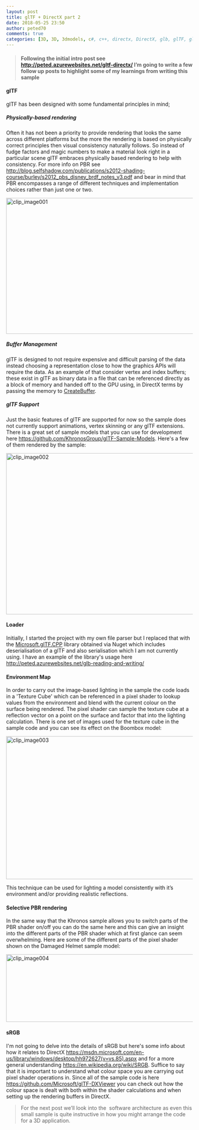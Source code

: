 ```yaml
---
layout: post
title: glTF + DirectX part 2
date: 2018-05-25 23:50
author: peted70
comments: true
categories: [3D, 3D, 3dmodels, c#, c++, directx, DirectX, glb, glTF, gltf]
---
```

<blockquote>
<h4>Following the initial intro post see <a title="http://peted.azurewebsites.net/gltf-directx/" href="http://peted.azurewebsites.net/gltf-directx/">http://peted.azurewebsites.net/gltf-directx/</a> I’m going to write a few follow up posts to highlight some of my learnings from writing this sample</h4>
</blockquote>
<h4>glTF</h4>
glTF has been designed with some fundamental principles in mind;
<h5>Physically-based rendering</h5>
Often it has not been a priority to provide rendering that looks the same across different platforms but the more the rendering is based on physically correct principles then visual consistency naturally follows. So instead of fudge factors and magic numbers to make a material look right in a particular scene glTF embraces physically based rendering to help with consistency. For more info on PBR see <a href="http://blog.selfshadow.com/publications/s2012-shading-course/burley/s2012_pbs_disney_brdf_notes_v3.pdf">http://blog.selfshadow.com/publications/s2012-shading-course/burley/s2012_pbs_disney_brdf_notes_v3.pdf</a> and bear in mind that PBR encompasses a range of different techniques and implementation choices rather than just one or two.

<a href="http://peted.azurewebsites.net/wp-content/uploads/2018/05/clip_image001-1.png"><img style="display: inline; background-image: none;" title="clip_image001" src="http://peted.azurewebsites.net/wp-content/uploads/2018/05/clip_image001_thumb-1.png" alt="clip_image001" width="652" height="366" border="0" /></a>
<h5>Buffer Management</h5>
glTF is designed to not require expensive and difficult parsing of the data instead choosing a representation close to how the graphics APIs will require the data. As an example of that consider vertex and index buffers; these exist in glTF as binary data in a file that can be referenced directly as a block of memory and handed off to the GPU using, in DirectX terms by passing the memory to <a href="https://msdn.microsoft.com/en-us/library/windows/desktop/ff476501(v=vs.85).aspx" target="_blank" rel="noopener">CreateBuffer</a>.
<h5>glTF Support</h5>
Just the basic features of glTF are supported for now so the sample does not currently support animations, vertex skinning or any glTF extensions. There is a great set of sample models that you can use for development here <a href="https://github.com/KhronosGroup/glTF-Sample-Models">https://github.com/KhronosGroup/glTF-Sample-Models</a>. Here's a few of them rendered by the sample:

<a href="http://peted.azurewebsites.net/wp-content/uploads/2018/05/clip_image002-1.png"><img style="display: inline; background-image: none;" title="clip_image002" src="http://peted.azurewebsites.net/wp-content/uploads/2018/05/clip_image002_thumb-1.png" alt="clip_image002" width="670" height="434" border="0" /></a>
<h4>Loader</h4>
Initially, I started the project with my own file parser but I replaced that with the <a href="https://www.nuget.org/packages/Microsoft.glTF.CPP" target="_blank" rel="noopener">Microsoft.glTF.CPP</a> library obtained via Nuget which includes deserialisation of a glTF and also serialisation which I am not currently using. I have an example of the library's usage here <a href="http://peted.azurewebsites.net/glb-reading-and-writing/">http://peted.azurewebsites.net/glb-reading-and-writing/</a>
<h4>Environment Map</h4>
In order to carry out the image-based lighting in the sample the code loads in a 'Texture Cube' which can be referenced in a pixel shader to lookup values from the environment and blend with the current colour on the surface being rendered. The pixel shader can sample the texture cube at a reflection vector on a point on the surface and factor that into the lighting calculation. There is one set of images used for the texture cube in the sample code and you can see its effect on the Boombox model:

<a href="http://peted.azurewebsites.net/wp-content/uploads/2018/05/clip_image003.png"><img style="display: inline; background-image: none;" title="clip_image003" src="http://peted.azurewebsites.net/wp-content/uploads/2018/05/clip_image003_thumb.png" alt="clip_image003" width="661" height="385" border="0" /></a>

This technique can be used for lighting a model consistently with it’s environment and/or providing realistic reflections.
<h4>Selective PBR rendering</h4>
In the same way that the Khronos sample allows you to switch parts of the PBR shader on/off you can do the same here and this can give an insight into the different parts of the PBR shader which at first glance can seem overwhelming. Here are some of the different parts of the pixel shader shown on the Damaged Helmet sample model:

<a href="http://peted.azurewebsites.net/wp-content/uploads/2018/05/clip_image004.png"><img style="display: inline; background-image: none;" title="clip_image004" src="http://peted.azurewebsites.net/wp-content/uploads/2018/05/clip_image004_thumb.png" alt="clip_image004" width="670" height="182" border="0" /></a>
<h4>sRGB</h4>
I'm not going to delve into the details of sRGB but here's some info about how it relates to DirectX <a href="https://msdn.microsoft.com/en-us/library/windows/desktop/hh972627(v=vs.85).aspx">https://msdn.microsoft.com/en-us/library/windows/desktop/hh972627(v=vs.85).aspx</a> and for a more general understanding <a href="https://en.wikipedia.org/wiki/SRGB">https://en.wikipedia.org/wiki/SRGB</a>. Suffice to say that it is important to understand what colour space you are carrying out pixel shader operations in. Since all of the sample code is here <a title="https://github.com/Microsoft/glTF-DXViewer" href="https://github.com/Microsoft/glTF-DXViewer">https://github.com/Microsoft/glTF-DXViewer</a> you can check out how the colour space is dealt with both within the shader calculations and when setting up the rendering buffers in DirectX.
<blockquote>For the next post we’ll look into the  software architecture as even this small sample is quite instructive in how you might arrange the code for a 3D application.</blockquote>
